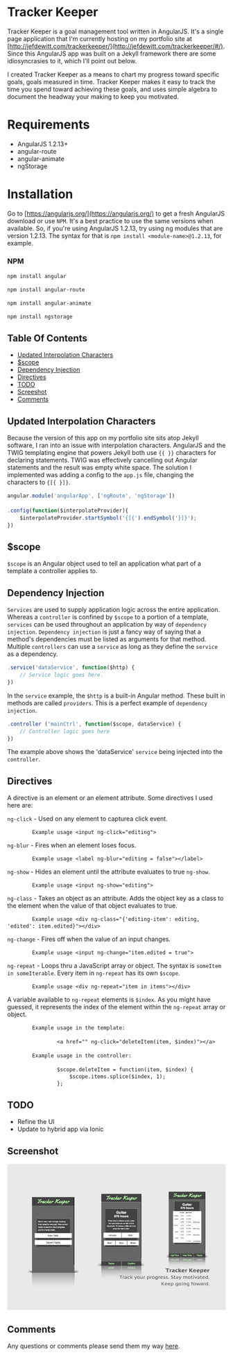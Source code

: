 # Tracker Keeper

Tracker Keeper is a goal management tool written in AngularJS. It's a single page application that I'm currently hosting on my portfolio site at [http://jefdewitt.com/trackerkeeper/](http://jefdewitt.com/trackerkeeper/#/). Since this AngularJS app was built on a Jekyll framework there are some idiosyncrasies to it, which I'll point out below.

I created Tracker Keeper as a means to chart my progress toward specific goals, goals measured in time. Tracker Keeper makes it easy to track the time you spend toward achieving these goals, and uses simple algebra to document the headway your making to keep you motivated. 

# Requirements

- AngularJS 1.2.13+
- angular-route
- angular-animate
- ngStorage

# Installation

Go to [https://angularjs.org/](https://angularjs.org/) to get a fresh AngularJS download or use `NPM`. It's a best practice to use the same versions when available. So, if you're using AngularJS 1.2.13, try using ng modules that are version 1.2.13. The syntax for that is `npm install <module-name>@1.2.13`, for example.

### NPM

```bash
npm install angular
```

```bash
npm install angular-route
```

```bash
npm install angular-animate
```

```bash
npm install ngstorage
```

## Table Of Contents

- [Updated Interpolation Characters](#updated-interpolation-characters)
- [$scope](#scope)
- [Dependency Injection](#dependency-injection)
- [Directives](#directives)
- [TODO](#todo)
- [Screeshot](#screeshot)
- [Comments](#comments)

## Updated Interpolation Characters

Because the version of this app on my portfolio site sits atop Jekyll software, I ran into an issue with interpolation characters. AngularJS and the TWIG templating engine that powers Jekyll both use `{{ }}` characters for declaring statements. TWIG was effectively cancelling out Angular statements and the result was empty white space. The solution I implemented was adding a config to the `app.js` file, changing the characters to `{[{ }]}`.

```javascript
angular.module('angularApp', ['ngRoute', 'ngStorage'])

.config(function($interpolateProvider){
    $interpolateProvider.startSymbol('{[{').endSymbol('}]}');
})
```

## $scope

`$scope` is an Angular object used to tell an application what part of a template a controller applies to.

## Dependency Injection

`Services` are used to supply application logic across the entire application. Whereas a `controller` is confined by `$scope` to a portion of a template, `services` can be used throughout an application by way of `dependency injection`. `Dependency injection` is just a fancy way of saying that a method's dependencies must be listed as arguments for that method. Multiple `controllers` can use a `service` as long as they define the `service` as a dependency.

```javascript
.service('dataService', function($http) {
    // Service logic goes here.
})
```

In the `service` example, the `$http` is a built-in Angular method. These built in methods are called `providers`. This is a perfect example of `dependency injection`.

```javascript
.controller ('mainCtrl', function($scope, dataService) {
    // Controller logic goes here
})
```

The example above shows the 'dataService' `service` being injected into the `controller`.

## Directives

A directive is an element or an element attribute. Some directives I used here are:

`ng-click` - Used on any element to capturea click event.

            Example usage <input ng-click="editing">

`ng-blur` - Fires when an element loses focus.

            Example usage <label ng-blur="editing = false"></label>

`ng-show` - Hides an element until the attribute evaluates to true `ng-show`.

            Example usage <input ng-show="editing">
             
`ng-class` - Takes an object as an attribute. Adds the object key as a class to the element when the value of that object evaluates to true.

            Example usage <div ng-class="{'editing-item': editing, 'edited': item.edited}"></div>
            
`ng-change` - Fires off when the value of an input changes.

            Example usage <input ng-change="item.edited = true">
            
`ng-repeat` - Loops thru a JavaScript array or object. The syntax is `someItem in someIterable`. Every item in `ng-repeat` has its own `$scope`.

            Example usage <div ng-repeat="item in items"></div>
            
A variable available to `ng-repeat` elements is `$index`. As you might have guessed, it represents the index of the element within the `ng-repeat` array or object.

            Example usage in the template:
            
                    <a href="" ng-click="deleteItem(item, $index)"></a>
            
            Example usage in the controller:
            
                    $scope.deleteItem = function(item, $index) {
                        $scope.items.splice($index, 1);
                    };

## TODO

- Refine the UI
- Update to hybrid app via Ionic

## Screenshot

![Tracker Keeper app images](/tracker-keeper.jpg?raw=true "Tracker Keeper app images")

## Comments

Any questions or comments please send them my way [here](http://www.jefdewitt.com/connect).

